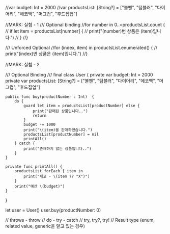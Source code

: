 //var budget: Int = 2000
//var productsList: [String?] = ["볼펜", "텀블러", "다이어리", "에코백", "머그컵", "후드집업"]

//MARK: 실험 - 1
/// Optional binding 
//for number in 0..<productsList.count {
//    if let item = productsList[number] {
//        print("\(number)번 상품은 \(item)입니다.")
//    }
//}

/// Unforced Optional
//for (index, item) in productsList.enumerated() {
//    print("\(index)번 상품은 \(item)입니다.")
//}

//MARK: 실험 - 2

/// Optional Binding
///
final class User {
    private var budget: Int = 2000
    private var productsList: [String?] = ["볼펜", "텀블러", "다이어리", "에코백", "머그컵", "후드집업"]
    
    public func buy(productNumber : Int)  {
        do {
            guard let item = productsList[productNumber] else {
                print("판매된 상품입니다..")
                return 
            }
            budget -= 1000
            print("\(item)을 판매하였습니다.")
            productsList[productNumber] = nil
            printAll()
        } catch {
            print("존재하지 않는 상품입니다..")
        }
    }
    
    private func printAll() {
        productsList.forEach { item in
            print("재고 - \(item ?? "X")")
        }
        print("예산 \(budget)")
    }
}

let user = User()
user.buy(productNumber: 0)

// throws - throw
// do - try - catch
// try, try?, try!
// Result type (enum, related value, generic을 알고 있는 경우)


